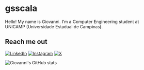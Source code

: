 # gsscala

Hello! My name is Giovanni. I'm a Computer Engineering student at UNICAMP (Universidade Estadual de Campinas).

## Reach me out

[![LinkedIn](https://img.shields.io/badge/LinkedIn-000?style=for-the-badge&logo=linkedin&logoColor=white)](https://www.linkedin.com/in/giovanni-santos-scalabrin-7b890b2b4/)
[![Instagram](https://img.shields.io/badge/-Instagram-000?style=for-the-badge&logo=instagram&logoColor=white)](https://www.instagram.com/gsscala/)
[![X](https://img.shields.io/badge/X-000?style=for-the-badge&logo=x)](https://x.com/gsscala_)

![Giovanni's GitHub stats](https://github-readme-stats.vercel.app/api?username=gsscala&show_icons=true&theme=dracula)
